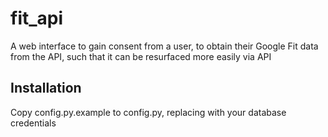 # fit_api
A web interface to gain consent from a user, to obtain their Google Fit data from the API, such that it can be resurfaced more easily via API

## Installation

Copy config.py.example to config.py, replacing with your database credentials
